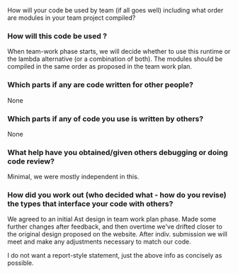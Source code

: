 
How will your code be used by team (if all goes well) including what order are modules in your team project compiled?

### How will this code be used ?
When team-work phase starts, we will decide whether to use this runtime or the lambda alternative (or a combination of both).
The modules should be compiled in the same order as proposed in the team work plan. 

### Which parts if any are code written for other people?
None

### Which parts if any of code you use is written by others?
None

### What help have you obtained/given others debugging or doing code review?
Minimal, we were mostly independent in this.

### How did you work out (who decided what - how do you revise) the types that interface your code with others?
We agreed to an initial Ast design in team work plan phase. Made some further changes after feedback, and then overtime 
we've drifted closer to the original design proposed on the website. After indiv. submission we will meet and make any adjustments necessary to match our code. 

I do not want a report-style statement, just the above info as concisely as possible.